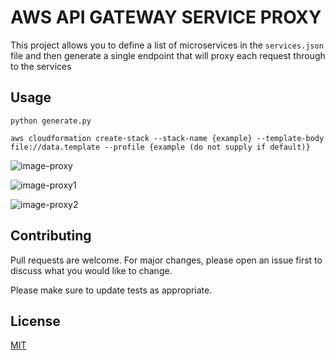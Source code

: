 # AWS API GATEWAY SERVICE PROXY

This project allows you to define a list of microservices in the `services.json` file and then generate a single endpoint that will proxy each request through to the services

## Usage

```
python generate.py

aws cloudformation create-stack --stack-name {example} --template-body file://data.template --profile {example (do not supply if default)}
```


![image-proxy](https://github.com/joshpauline/api-gateway-service-proxy/blob/master/images/proxyimage.png?raw=true)

![image-proxy1](https://github.com/joshpauline/api-gateway-service-proxy/blob/master/images/proxyimage1.png?raw=true)

![image-proxy2](https://github.com/joshpauline/api-gateway-service-proxy/blob/master/images/proxyimage2.png?raw=true)

## Contributing
Pull requests are welcome. For major changes, please open an issue first to discuss what you would like to change.

Please make sure to update tests as appropriate.

## License
[MIT](https://choosealicense.com/licenses/mit/)
